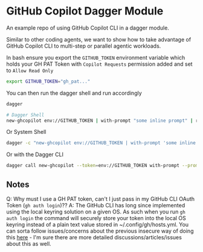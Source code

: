 # GitHub Copilot Dagger Module

An example repo of using GitHub Copilot CLI in a dagger module.

Similar to other coding agents, we want to show how to take advantage of GitHub Copilot CLI to multi-step or parallel agentic workloads.


In bash ensure you export the ```GITHUB_TOKEN``` environment variable which holds your GH PAT Token with ```Copilot Requests``` permission added and set to ```Allow Read Only```
```bash
export GITHUB_TOKEN="gh_pat..."
```

You can then run the dagger shell and run accordingly
```bash
dagger

# Dagger Shell
new-ghcopilot env://GITHUB_TOKEN | with-prompt "some inline prompt" | response
```

Or System Shell
```bash
dagger -c "new-ghcopilot env://GITHUB_TOKEN | with-prompt 'some inline prompt' | response"
```

Or with the Dagger CLI
```bash
dagger call new-ghcopilot --token=env://GITHUB_TOKEN with-prompt --prompt='some inline prompt' response
```

## Notes
Q: Why must I use a GH PAT token, can't I just pass in my GitHub CLI OAuth Token (```gh auth login```)??
A: The GitHub CLI has long since implemented using the local keyring solution on a given OS.  As such when you run ```gh auth login``` the command will securely store your token into the local OS keyring instead of a plain text value stored in ~/.config/gh/hosts.yml.  You can sorta follow issues/concerns about the previous insecure way of doing this [here](https://github.com/cli/cli/issues/8954) - I'm sure there are more detailed discussions/articles/issues about this as well.